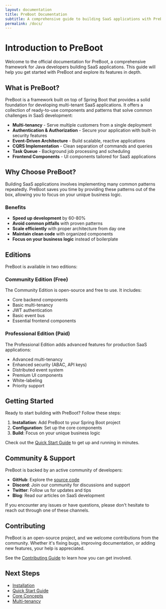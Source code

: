 ```yaml
---
layout: documentation
title: PreBoot Documentation
subtitle: A comprehensive guide to building SaaS applications with PreBoot
permalink: /docs/
---
```


# Introduction to PreBoot

Welcome to the official documentation for PreBoot, a comprehensive framework for Java developers building SaaS applications. This guide will help you get started with PreBoot and explore its features in depth.

## What is PreBoot?

PreBoot is a framework built on top of Spring Boot that provides a solid foundation for developing multi-tenant SaaS applications. It offers a collection of ready-to-use components and patterns that solve common challenges in SaaS development:

- **Multi-tenancy** - Serve multiple customers from a single deployment
- **Authentication & Authorization** - Secure your application with built-in security features
- **Event-Driven Architecture** - Build scalable, reactive applications
- **CQRS Implementation** - Clean separation of commands and queries
- **Task Queue** - Background job processing and scheduling
- **Frontend Components** - UI components tailored for SaaS applications

## Why Choose PreBoot?

Building SaaS applications involves implementing many common patterns repeatedly. PreBoot saves you time by providing these patterns out of the box, allowing you to focus on your unique business logic.

### Benefits

- **Speed up development** by 60-80%
- **Avoid common pitfalls** with proven patterns
- **Scale efficiently** with proper architecture from day one
- **Maintain clean code** with organized components
- **Focus on your business logic** instead of boilerplate

## Editions

PreBoot is available in two editions:

### Community Edition (Free)

The Community Edition is open-source and free to use. It includes:

- Core backend components
- Basic multi-tenancy
- JWT authentication
- Basic event bus
- Essential frontend components

### Professional Edition (Paid)

The Professional Edition adds advanced features for production SaaS applications:

- Advanced multi-tenancy
- Enhanced security (ABAC, API keys)
- Distributed event system
- Premium UI components
- White-labeling
- Priority support

## Getting Started

Ready to start building with PreBoot? Follow these steps:

1. **Installation**: Add PreBoot to your Spring Boot project
2. **Configuration**: Set up the core components
3. **Build**: Focus on your unique business logic

Check out the [Quick Start Guide](/docs/quick-start/) to get up and running in minutes.

## Community & Support

PreBoot is backed by an active community of developers:

- **GitHub**: Explore the [source code](https://github.com/preboot/prebootkit)
- **Discord**: Join our community for discussions and support
- **Twitter**: Follow us for updates and tips
- **Blog**: Read our articles on SaaS development

If you encounter any issues or have questions, please don't hesitate to reach out through one of these channels.

## Contributing

PreBoot is an open-source project, and we welcome contributions from the community. Whether it's fixing bugs, improving documentation, or adding new features, your help is appreciated.

See the [Contributing Guide](/docs/contributing/) to learn how you can get involved.

## Next Steps

- [Installation](/docs/installation/)
- [Quick Start Guide](/docs/quick-start/)
- [Core Concepts](/docs/core-concepts/)
- [Multi-tenancy](/docs/multi-tenancy/)
